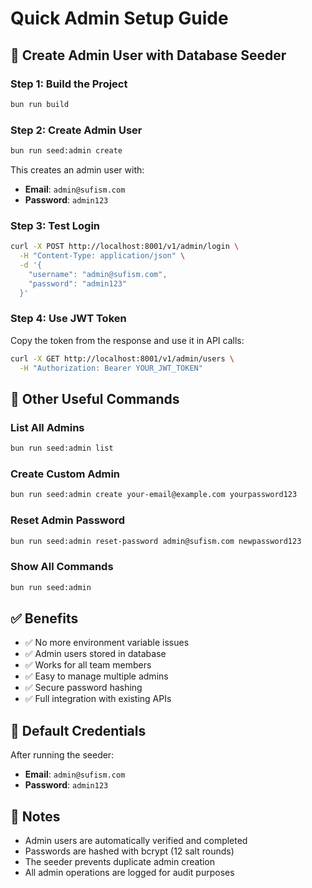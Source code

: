 # Quick Admin Setup Guide

## 🚀 Create Admin User with Database Seeder

### Step 1: Build the Project

```bash
bun run build
```

### Step 2: Create Admin User

```bash
bun run seed:admin create
```

This creates an admin user with:

- **Email**: `admin@sufism.com`
- **Password**: `admin123`

### Step 3: Test Login

```bash
curl -X POST http://localhost:8001/v1/admin/login \
  -H "Content-Type: application/json" \
  -d '{
    "username": "admin@sufism.com",
    "password": "admin123"
  }'
```

### Step 4: Use JWT Token

Copy the token from the response and use it in API calls:

```bash
curl -X GET http://localhost:8001/v1/admin/users \
  -H "Authorization: Bearer YOUR_JWT_TOKEN"
```

## 🔧 Other Useful Commands

### List All Admins

```bash
bun run seed:admin list
```

### Create Custom Admin

```bash
bun run seed:admin create your-email@example.com yourpassword123
```

### Reset Admin Password

```bash
bun run seed:admin reset-password admin@sufism.com newpassword123
```

### Show All Commands

```bash
bun run seed:admin
```

## ✅ Benefits

- ✅ No more environment variable issues
- ✅ Admin users stored in database
- ✅ Works for all team members
- ✅ Easy to manage multiple admins
- ✅ Secure password hashing
- ✅ Full integration with existing APIs

## 🎯 Default Credentials

After running the seeder:

- **Email**: `admin@sufism.com`
- **Password**: `admin123`

## 📝 Notes

- Admin users are automatically verified and completed
- Passwords are hashed with bcrypt (12 salt rounds)
- The seeder prevents duplicate admin creation
- All admin operations are logged for audit purposes
